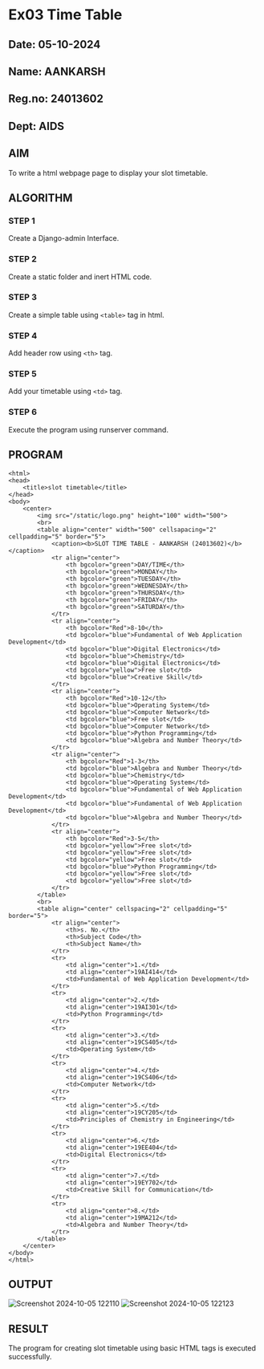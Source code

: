# Ex03 Time Table
## Date: 05-10-2024
## Name: AANKARSH
## Reg.no: 24013602
## Dept: AIDS

## AIM
To write a html webpage page to display your slot timetable.

## ALGORITHM
### STEP 1
Create a Django-admin Interface.

### STEP 2
Create a static folder and inert HTML code.

### STEP 3
Create a simple table using ```<table>``` tag in html.

### STEP 4
Add header row using ```<th>``` tag.

### STEP 5
Add your timetable using ```<td>``` tag.

### STEP 6
Execute the program using runserver command.

## PROGRAM
```
<html>
<head>
    <title>slot timetable</title>
</head>
<body>
    <center> 
        <img src="/static/logo.png" height="100" width="500">
        <br>
        <table align="center" width="500" cellsapacing="2" cellpadding="5" border="5">
            <caption><b>SLOT TIME TABLE - AANKARSH (24013602)</b></caption>
            <tr align="center">
                <th bgcolor="green">DAY/TIME</th>
                <th bgcolor="green">MONDAY</th>
                <th bgcolor="green">TUESDAY</th>
                <th bgcolor="green">WEDNESDAY</th>
                <th bgcolor="green">THURSDAY</th>
                <th bgcolor="green">FRIDAY</th>
                <th bgcolor="green">SATURDAY</th>
            </tr>
            <tr align="center">
                <th bgcolor="Red">8-10</th>
                <td bgcolor="blue">Fundamental of Web Application Development</td>
                <td bgcolor="blue">Digital Electronics</td>
                <td bgcolor="blue">Chemistry</td>
                <td bgcolor="blue">Digital Electronics</td>
                <td bgcolor="yellow">Free slot</td>
                <td bgcolor="blue">Creative Skill</td>
            </tr>
            <tr align="center">
                <th bgcolor="Red">10-12</th>
                <td bgcolor="blue">Operating System</td>
                <td bgcolor="blue">Computer Network</td>
                <td bgcolor="blue">Free slot</td>
                <td bgcolor="blue">Computer Network</td>
                <td bgcolor="blue">Python Programming</td>   
                <td bgcolor="blue">Algebra and Number Theory</td> 
            </tr>
            <tr align="center">
                <th bgcolor="Red">1-3</th>
                <td bgcolor="blue">Algebra and Number Theory</td>
                <td bgcolor="blue">Chemistry</td>
                <td bgcolor="blue">Operating System</td>
                <td bgcolor="blue">Fundamental of Web Application Development</td>
                <td bgcolor="blue">Fundamental of Web Application Development</td>   
                <td bgcolor="blue">Algebra and Number Theory</td> 
            </tr>
            <tr align="center">
                <th bgcolor="Red">3-5</th>
                <td bgcolor="yellow">Free slot</td>
                <td bgcolor="yellow">Free slot</td>
                <td bgcolor="yellow">Free slot</td>
                <td bgcolor="blue">Python Programming</td>
                <td bgcolor="yellow">Free slot</td>   
                <td bgcolor="yellow">Free slot</td> 
            </tr>
        </table>
        <br>
        <table align="center" cellspacing="2" cellpadding="5" border="5">
            <tr align="center">
                <th>s. No.</th>
                <th>Subject Code</th>
                <th>Subject Name</th>
            </tr>
            <tr>
                <td align="center">1.</td>
                <td align="center">19AI414</td>
                <td>Fundamental of Web Application Development</td>
            </tr>
            <tr>
                <td align="center">2.</td>
                <td align="center">19AI301</td>
                <td>Python Programming</td>
            </tr>
            <tr>
                <td align="center">3.</td>
                <td align="center">19CS405</td>
                <td>Operating System</td>
            </tr>
            <tr>
                <td align="center">4.</td>
                <td align="center">19CS406</td>
                <td>Computer Network</td>
            </tr>
            <tr>
                <td align="center">5.</td>
                <td align="center">19CY205</td>
                <td>Principles of Chemistry in Engineering</td>
            </tr>
            <tr>
                <td align="center">6.</td>
                <td align="center">19EE404</td>
                <td>Digital Electronics</td>
            </tr>
            <tr>
                <td align="center">7.</td>
                <td align="center">19EY702</td>
                <td>Creative Skill for Communication</td>
            </tr>
            <tr>
                <td align="center">8.</td>
                <td align="center">19MA212</td>
                <td>Algebra and Number Theory</td>
            </tr>
        </table>
    </center>
</body>
</html>
```

## OUTPUT
![Screenshot 2024-10-05 122110](https://github.com/user-attachments/assets/3c56a79e-ad87-48c6-bb7d-878ff818ce6c)
![Screenshot 2024-10-05 122123](https://github.com/user-attachments/assets/3e80be7b-0464-4b25-a78a-b659255c7c1b)



## RESULT
The program for creating slot timetable using basic HTML tags is executed successfully.
